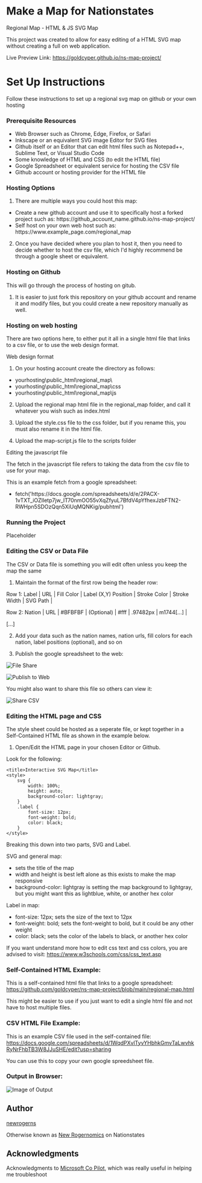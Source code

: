 # Make a Map for Nationstates
Regional Map - HTML & JS SVG Map

This project was created to allow for easy editing of a HTML SVG map without creating a full on web application.

Live Preview Link: https://goldcyper.github.io/ns-map-project/

# Set Up Instructions
Follow these instructions to set up a regional svg map on github or your own hosting

### Prerequisite Resources
* Web Browser such as Chrome, Edge, Firefox, or Safari
* Inkscape or an equivalent SVG image Editor for SVG files
* Github itself or an Editor that can edit html files such as Notepad++, Sublime Text, or Visual Studio Code
* Some knowledge of HTML and CSS (to edit the HTML file)
* Google Spreadsheet or equivalent service for hosting the CSV file
* Github account or hosting provider for the HTML file

### Hosting Options

1. There are multiple ways you could host this map:

<ul>
  <li>Create a new github account and use it to specifically host a forked project such as: https://github_account_name.github.io/ns-map-project/</li>
  <li>Self host on your own web host such as: https://www.example_page.com/regional_map</li>
</ul>

2. Once you have decided where you plan to host it, then you need to decide whether to host the csv file, which I'd highly recommend be through a google sheet or equivalent.

### Hosting on Github

This will go through the process of hosting on gitub.

1. It is easier to just fork this repository on your github account and rename it and modify files, but you could create a new repository manually as well. 

### Hosting on web hosting

There are two options here, to either put it all in a single html file that links to a csv file, or to use the web design format.

Web design format

1. On your hosting account create the directory as follows:

<ul>
  <li>yourhosting\public_html\regional_map\</li>
  <li>yourhosting\public_html\regional_map\css</li>
  <li>yourhosting\public_html\regional_map\js</li>
</ul>

2. Upload the regional map html file in the regional_map folder, and call it whatever you wish such as index.html

3. Upload the style.css file to the css folder, but if you rename this, you must also rename it in the html file.

4. Upload the map-script.js file to the scripts folder

Editing the javascript file

The fetch in the javascript file refers to taking the data from the csv file to use for your map.

This is an example fetch from a google spreadsheet:

<ul>
  <li>fetch('https://docs.google.com/spreadsheets/d/e/2PACX-1vTXT_iOZlIetp7jw_IT70nmOO55vXqZfyuL7BfdV4pYfhexJzbFTN2-RWHpn5SDOzQqn5XiUqMQNKig/pubhtml')</li>
</ul>

### Running the Project
Placeholder

### Editing the CSV or Data File

The CSV or Data file is something you will edit often unless you keep the map the same

1. Maintain the format of the first row being the header row:

Row 1: Label  | URL | Fill Color | Label (X,Y) Position | Stroke Color | Stroke Width | SVG Path   |

Row 2: Nation | URL | #BFBFBF    |  (Optional)          | #fff         |  .97482px    | m1744[...] |

[...]

2. Add your data such as the nation names, nation urls, fill colors for each nation, label positions (optional), and so on

3. Publish the google spreadsheet to the web:

![File Share](https://raw.githubusercontent.com/goldcyper/ns-map-project/refs/heads/main/Map%20CSV%20Step%201.png)

![Publish to Web](https://raw.githubusercontent.com/goldcyper/ns-map-project/refs/heads/main/Map%20CSV%20Step%202.png)

You might also want to share this file so others can view it:

![Share CSV](https://raw.githubusercontent.com/goldcyper/ns-map-project/refs/heads/main/Share%20CSV.png)

### Editing the HTML page and CSS

The style sheet could be hosted as a seperate file, or kept together in a Self-Contained HTML file as shown in the example below. 

1. Open/Edit the HTML page in your chosen Editor or Github.

Look for the following:

    <title>Interactive SVG Map</title>
    <style>
        svg {
            width: 100%;
            height: auto;
            background-color: lightgray;
        }
        .label {
            font-size: 12px;
            font-weight: bold;
            color: black;
        }
    </style>

Breaking this down into two parts, SVG and Label.

SVG and general map:
  <ul>
  <li><title>Interactive SVG Map</title> sets the title of the map</li>
  <li>width and height is best left alone as this exists to make the map responsive</li>
  <li>background-color: lightgray is setting the map background to lightgray, but you might want this as lightblue, white, or another hex color</li>
</ul>

Label in map:
  <ul>
  <li>font-size: 12px; sets the size of the text to 12px</li>
  <li>font-weight: bold; sets the font-weight to bold, but it could be any other weight</li>
  <li>color: black; sets the color of the labels to black, or another hex color</li>
</ul>

If you want understand more how to edit css text and css colors, you are advised to visit: https://www.w3schools.com/css/css_text.asp

### Self-Contained HTML Example:

This is a self-contained html file that links to a google spreadsheet: https://github.com/goldcyper/ns-map-project/blob/main/regional-map.html

This might be easier to use if you just want to edit a single html file and not have to host multiple files.

### CSV HTML File Example:

This is an example CSV file used in the self-contained file: https://docs.google.com/spreadsheets/d/1WqdPXvlTyvYHbhkGmvTaLwvhkRyNrFhbTB3W8JJuSHE/edit?usp=sharing

You can use this to copy your own google spreedsheet file.

### Output in Browser:
![Image of Output](https://raw.githubusercontent.com/goldcyper/ns-map-project/refs/heads/main/map-example.png)

## Author
[newrogerns](https://github.com/newrogerns)

Otherwise known as [New Rogernomics](https://nationstates.net/nation=New_Rogernomics) on Nationstates

## Acknowledgments
Acknowledgments to [Microsoft Co Pilot](https://copilot.microsoft.com/), which was really useful in helping me troubleshoot
